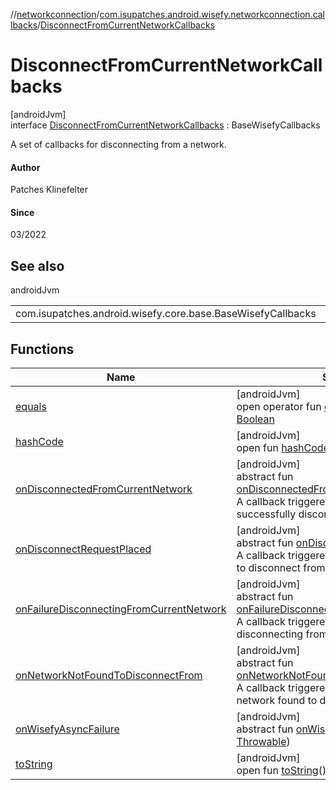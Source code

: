 //[networkconnection](../../../index.md)/[com.isupatches.android.wisefy.networkconnection.callbacks](../index.md)/[DisconnectFromCurrentNetworkCallbacks](index.md)

# DisconnectFromCurrentNetworkCallbacks

[androidJvm]\
interface [DisconnectFromCurrentNetworkCallbacks](index.md) : BaseWisefyCallbacks

A set of callbacks for disconnecting from a network.

#### Author

Patches Klinefelter

#### Since

03/2022

## See also

androidJvm

| | |
|---|---|
| com.isupatches.android.wisefy.core.base.BaseWisefyCallbacks |  |

## Functions

| Name | Summary |
|---|---|
| [equals](../../com.isupatches.android.wisefy.networkconnection.entities/-network-connection-result/-disconnect-request-sent/index.md#585090901%2FFunctions%2F-1202619134) | [androidJvm]<br>open operator fun [equals](../../com.isupatches.android.wisefy.networkconnection.entities/-network-connection-result/-disconnect-request-sent/index.md#585090901%2FFunctions%2F-1202619134)(other: [Any](https://kotlinlang.org/api/latest/jvm/stdlib/kotlin/-any/index.html)?): [Boolean](https://kotlinlang.org/api/latest/jvm/stdlib/kotlin/-boolean/index.html) |
| [hashCode](../../com.isupatches.android.wisefy.networkconnection.entities/-network-connection-result/-disconnect-request-sent/index.md#1794629105%2FFunctions%2F-1202619134) | [androidJvm]<br>open fun [hashCode](../../com.isupatches.android.wisefy.networkconnection.entities/-network-connection-result/-disconnect-request-sent/index.md#1794629105%2FFunctions%2F-1202619134)(): [Int](https://kotlinlang.org/api/latest/jvm/stdlib/kotlin/-int/index.html) |
| [onDisconnectedFromCurrentNetwork](on-disconnected-from-current-network.md) | [androidJvm]<br>abstract fun [onDisconnectedFromCurrentNetwork](on-disconnected-from-current-network.md)()<br>A callback triggered when the device has successfully disconnected from a network. |
| [onDisconnectRequestPlaced](on-disconnect-request-placed.md) | [androidJvm]<br>abstract fun [onDisconnectRequestPlaced](on-disconnect-request-placed.md)()<br>A callback triggered when a request is placed to disconnect from a network. |
| [onFailureDisconnectingFromCurrentNetwork](on-failure-disconnecting-from-current-network.md) | [androidJvm]<br>abstract fun [onFailureDisconnectingFromCurrentNetwork](on-failure-disconnecting-from-current-network.md)()<br>A callback triggered when there is a failure disconnecting from a network. |
| [onNetworkNotFoundToDisconnectFrom](on-network-not-found-to-disconnect-from.md) | [androidJvm]<br>abstract fun [onNetworkNotFoundToDisconnectFrom](on-network-not-found-to-disconnect-from.md)()<br>A callback triggered when there is a no network found to disconnect from. |
| [onWisefyAsyncFailure](index.md#823639724%2FFunctions%2F-1202619134) | [androidJvm]<br>abstract fun [onWisefyAsyncFailure](index.md#823639724%2FFunctions%2F-1202619134)(throwable: [Throwable](https://kotlinlang.org/api/latest/jvm/stdlib/kotlin/-throwable/index.html)) |
| [toString](../../com.isupatches.android.wisefy.networkconnection.entities/-network-connection-result/-disconnect-request-sent/index.md#1616463040%2FFunctions%2F-1202619134) | [androidJvm]<br>open fun [toString](../../com.isupatches.android.wisefy.networkconnection.entities/-network-connection-result/-disconnect-request-sent/index.md#1616463040%2FFunctions%2F-1202619134)(): [String](https://kotlinlang.org/api/latest/jvm/stdlib/kotlin/-string/index.html) |

